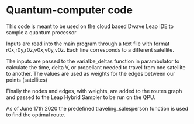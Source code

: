 # Quantum-computer code

This code is meant to be used on the cloud based Dwave Leap IDE to sample a quantum processor

Inputs are read into the main program through a text file with format r0x,r0y,r0z,v0x,v0y,v0z. Each line corresponds to a different satellite.

The inputs are passed to the varialbe_deltas function in parambulator to calculate the time, delta V, or propellant needed to travel from one satellite to another. The values are used as weights for the edges between our points (satellites)

Finally the nodes and edges, with weights, are added to the routes graph and passed to the Leap Hybrid Sampler to be run on the QPU.

As of June 17th 2020 the predefined traveling_salesperson function is used to find the optimal route.
